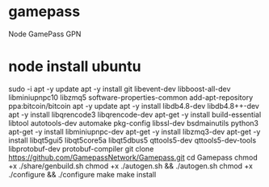# gamepass
Node GamePass GPN

# node install ubuntu
sudo -i
apt -y update
apt -y install git libevent-dev libboost-all-dev libminiupnpc10 libzmq5 software-properties-common
add-apt-repository ppa:bitcoin/bitcoin
apt -y update
apt -y install libdb4.8-dev libdb4.8++-dev
apt -y install libqrencode3 libqrencode-dev
apt-get -y install build-essential libtool autotools-dev automake pkg-config libssl-dev bsdmainutils python3
apt-get -y install libminiupnpc-dev
apt-get -y install libzmq3-dev
apt-get -y install libqt5gui5 libqt5core5a libqt5dbus5 qttools5-dev qttools5-dev-tools libprotobuf-dev protobuf-compiler
git clone https://github.com/GamepassNetwork/Gamepass.git
cd Gamepass
chmod +x ./share/genbuild.sh
chmod +x ./autogen.sh && ./autogen.sh
chmod +x ./configure && ./configure
make
make install
